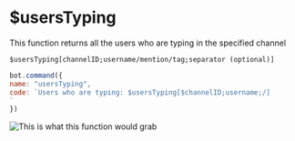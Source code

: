 # $usersTyping

This function returns all the users who are typing in the specified channel

```text
$usersTyping[channelID;username/mention/tag;separator (optional)]
```

```javascript
bot.command({
name: "usersTyping",
code: `Users who are typing: $usersTyping[$channelID;username;/]
`
})
```

![This is what this function would grab](../.gitbook/assets/image%20%2816%29.png)

